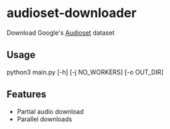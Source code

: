 # audioset-downloader
Download Google's [Audioset](https://research.google.com/audioset/) dataset

## Usage
python3 main.py [-h] [-j NO_WORKERS] [-o OUT_DIR]

## Features
  * Partial audio download
  * Parallel downloads
